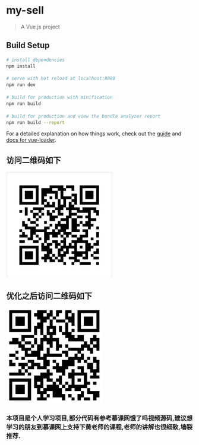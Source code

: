 # my-sell

> A Vue.js project

## Build Setup

``` bash
# install dependencies
npm install

# serve with hot reload at localhost:8080
npm run dev

# build for production with minification
npm run build

# build for production and view the bundle analyzer report
npm run build --report
```

For a detailed explanation on how things work, check out the [guide](http://vuejs-templates.github.io/webpack/) and [docs for vue-loader](http://vuejs.github.io/vue-loader).

## 访问二维码如下
![访问二维码](https://github.com/XTale/my-sell/blob/master/%E8%AE%BF%E9%97%AE%E4%BA%8C%E7%BB%B4%E7%A0%81.png)
## 优化之后访问二维码如下
![image](https://github.com/XTale/my-sell/blob/master/%E4%BC%98%E5%8C%96%E8%AE%BF%E9%97%AE%E4%BA%8C%E7%BB%B4%E7%A0%81.png)

### 本项目是个人学习项目,部分代码有参考慕课网饿了吗视频源码,建议想学习的朋友到慕课网上支持下黄老师的课程,老师的讲解也很细致,墙裂推荐.
